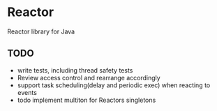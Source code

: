 # Reactor

Reactor library for Java

## TODO

- write tests, including thread safety tests
- Review access control and rearrange accordingly
- support task scheduling(delay and periodic exec) when reacting to events
- todo implement multiton for Reactors singletons
